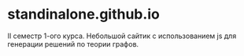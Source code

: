 # standinalone.github.io
II семестр 1-ого курса.
Небольшой сайтик с использованием js для генерации решений по теории графов.
